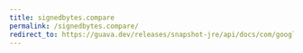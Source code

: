 ```yaml
---
title: signedbytes.compare
permalink: /signedbytes.compare/
redirect_to: https://guava.dev/releases/snapshot-jre/api/docs/com/google/common/primitives/SignedBytes.html#compare-byte-byte-
---
```

